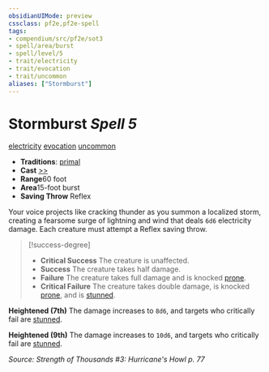 ```yaml
---
obsidianUIMode: preview
cssclass: pf2e,pf2e-spell
tags:
- compendium/src/pf2e/sot3
- spell/area/burst
- spell/level/5
- trait/electricity
- trait/evocation
- trait/uncommon
aliases: ["Stormburst"]
---
```

# Stormburst *Spell 5*   
[electricity](/rules/traits/electricity.md)  [evocation](/rules/traits/evocation.md)  [uncommon](/rules/traits/uncommon.md)  

- **Traditions**: [primal](/rules/traits/primal.md)
- **Cast** [>>](/rules/core-rulebook/chapter-9-playing-the-game.md#Actions "Two-Action") 
- **Range**60 foot
- **Area**15-foot burst
- **Saving Throw** Reflex

Your voice projects like cracking thunder as you summon a localized storm, creating a fearsome surge of lightning and wind that deals `6d6` electricity damage. Each creature must attempt a Reflex saving throw.

> [!success-degree] 
> - **Critical Success** The creature is unaffected.
> - **Success** The creature takes half damage.
> - **Failure** The creature takes full damage and is knocked [prone](/rules/conditions.md#Prone).
> - **Critical Failure** The creature takes double damage, is knocked [prone](/rules/conditions.md#Prone), and is [stunned](/rules/conditions.md#Stunned).

**Heightened (7th)** The damage increases to `8d6`, and targets who critically fail are [stunned](/rules/conditions.md#Stunned).

**Heightened (9th)** The damage increases to `10d6`, and targets who critically fail are [stunned](/rules/conditions.md#Stunned).

*Source: Strength of Thousands #3: Hurricane's Howl p. 77*